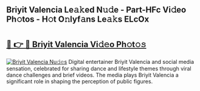 ## Briyit Valencia Le𝚊𝚔ed N𝚞𝚍e - Part-HFc Vi𝚍eo Ph𝚘tos - H𝚘t O𝚗lyf𝚊ns Le𝚊𝚔s ELcOx

# <h2><a href="http://hf5jrw.feru.top/?c=Briyit+Valencia">🔗 👉 🔴 Briyit Valencia Vi𝚍𝚎o Ph𝚘t𝚘𝚜</a></h2>

[![Briyit Valencia Nu𝚍𝚎s](https://i.imgur.com/0TWrTi3.gif)](http://hf5jrw.feru.top/?c=Briyit+Valencia)
Digital entertainer Briyit Valencia and social media sensation, celebrated for sharing dance and lifestyle themes through viral dance challenges and brief videos. The media plays Briyit Valencia a significant role in shaping the perception of public figures. 
